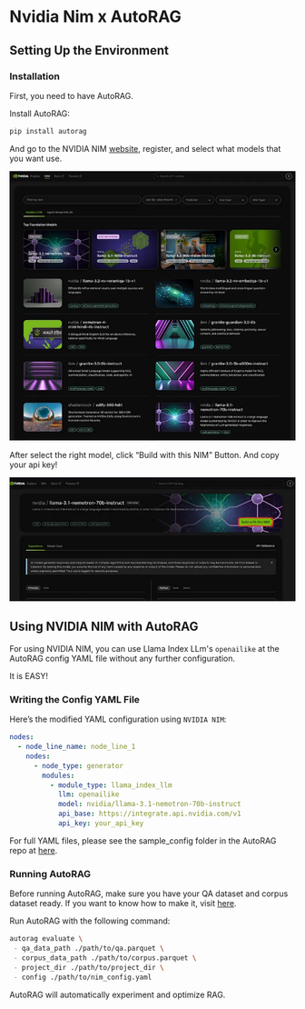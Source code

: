 # Nvidia Nim x AutoRAG

## Setting Up the Environment

### Installation

First, you need to have AutoRAG.

Install AutoRAG:

```bash
pip install autorag
```

And go to the NVIDIA NIM [website](https://build.nvidia.com/nim), register, and select what models that you want use.

![nvidia_nim](../../_static/integration/nvidia_nim.png)

After select the right model, click “Build with this NIM” Button. And copy your api key!

![nvidia_api](../../_static/integration/nvidia_api.png)

## Using NVIDIA NIM with AutoRAG
For using NVIDIA NIM, you can use Llama Index LLm's `openailike` at the AutoRAG config YAML file without any further configuration.

It is EASY!

### Writing the Config YAML File
Here’s the modified YAML configuration using `NVIDIA NIM`:

```yaml
nodes:
  - node_line_name: node_line_1
    nodes:
      - node_type: generator
        modules:
          - module_type: llama_index_llm
            llm: openailike
            model: nvidia/llama-3.1-nemotron-70b-instruct
            api_base: https://integrate.api.nvidia.com/v1
            api_key: your_api_key
```
For full YAML files, please see the sample_config folder in the AutoRAG repo at [here](https://github.com/Marker-Inc-Korea/AutoRAG/tree/main/sample_config/rag).

### Running AutoRAG
Before running AutoRAG, make sure you have your QA dataset and corpus dataset ready.
If you want to know how to make it, visit [here](../../data_creation/tutorial.md).

Run AutoRAG with the following command:

```bash
autorag evaluate \
 - qa_data_path ./path/to/qa.parquet \
 - corpus_data_path ./path/to/corpus.parquet \
 - project_dir ./path/to/project_dir \
 - config ./path/to/nim_config.yaml
```

AutoRAG will automatically experiment and optimize RAG.
